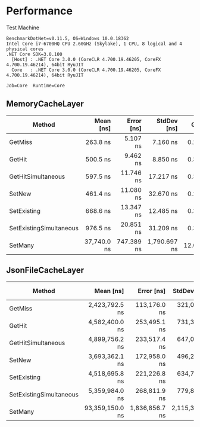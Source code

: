 # Performance

Test Machine

```
BenchmarkDotNet=v0.11.5, OS=Windows 10.0.18362
Intel Core i7-6700HQ CPU 2.60GHz (Skylake), 1 CPU, 8 logical and 4 physical cores
.NET Core SDK=3.0.100
  [Host] : .NET Core 3.0.0 (CoreCLR 4.700.19.46205, CoreFX 4.700.19.46214), 64bit RyuJIT
  Core   : .NET Core 3.0.0 (CoreCLR 4.700.19.46205, CoreFX 4.700.19.46214), 64bit RyuJIT

Job=Core  Runtime=Core
```

## MemoryCacheLayer

|                  Method |   Mean [ns] | Error [ns] |  StdDev [ns] |   Gen 0 | Gen 1 | Gen 2 | Allocated [B] |
|------------------------ |------------:|-----------:|-------------:|--------:|------:|------:|--------------:|
|                 GetMiss |    263.8 ns |   5.107 ns |     7.160 ns |  0.2499 |     - |     - |         784 B |
|                  GetHit |    500.5 ns |   9.462 ns |     8.850 ns |  0.3052 |     - |     - |         960 B |
|      GetHitSimultaneous |    597.5 ns |  11.746 ns |    17.217 ns |  0.3290 |     - |     - |        1032 B |
|                  SetNew |    461.4 ns |  11.080 ns |    32.670 ns |  0.2828 |     - |     - |         888 B |
|             SetExisting |    668.6 ns |  13.347 ns |    12.485 ns |  0.3386 |     - |     - |        1064 B |
| SetExistingSimultaneous |    976.5 ns |  20.851 ns |    31.209 ns |  0.3948 |     - |     - |        1240 B |
|                 SetMany | 37,740.0 ns | 747.389 ns | 1,790.697 ns | 12.0239 |     - |     - |       37776 B |

## JsonFileCacheLayer

|                  Method |       Mean [ns] |     Error [ns] |    StdDev [ns] | Gen 0 | Gen 1 | Gen 2 | Allocated [B] |
|------------------------ |----------------:|---------------:|---------------:|------:|------:|------:|--------------:|
|                 GetMiss |  2,423,792.5 ns |   113,176.0 ns |   321,061.5 ns |     - |     - |     - |       29432 B |
|                  GetHit |  4,582,400.0 ns |   253,495.1 ns |   731,391.4 ns |     - |     - |     - |       39768 B |
|      GetHitSimultaneous |  4,899,756.2 ns |   233,517.4 ns |   647,075.7 ns |     - |     - |     - |       48440 B |
|                  SetNew |  3,693,362.1 ns |   172,958.0 ns |   496,248.8 ns |     - |     - |     - |       45056 B |
|             SetExisting |  4,518,695.8 ns |   221,226.8 ns |   634,741.1 ns |     - |     - |     - |       57672 B |
| SetExistingSimultaneous |  5,359,984.0 ns |   268,811.9 ns |   779,872.1 ns |     - |     - |     - |       70296 B |
|                 SetMany | 93,359,150.0 ns | 1,836,856.7 ns | 2,115,326.9 ns |     - |     - |     - |     1621800 B |